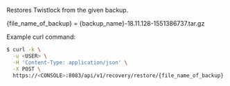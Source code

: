 Restores Twistlock from the given backup.

{file_name_of_backup} = {backup_name}-18.11.128-1551386737.tar.gz


Example curl command:

```bash
$ curl -k \
  -u <USER> \
  -H 'Content-Type: application/json' \
  -X POST \
  https://<CONSOLE>:8083/api/v1/recovery/restore/{file_name_of_backup}
```
